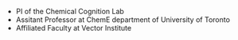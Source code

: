
- PI of the Chemical Cognition Lab
- Assitant Professor at ChemE department of University of Toronto
- Affiliated Faculty at Vector Institute
